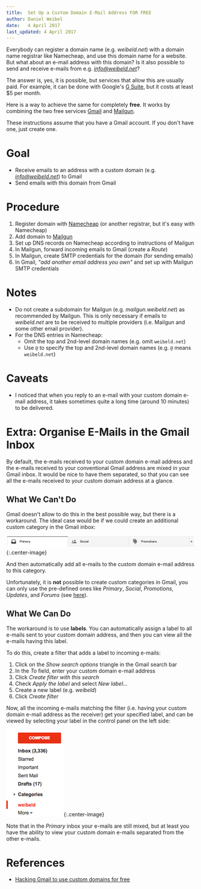 ```yaml
---
title:  Set Up a Custom Domain E-Mail Address FOR FREE
author: Daniel Weibel
date:   4 April 2017
last_updated: 4 April 2017
---
```


Everybody can register a domain name (e.g. *weibeld.net*) with a domain name registrar like Namecheap, and use this domain name for a website. But what about an e-mail address with this domain? Is it also possible to send and receive e-mails from e.g. *info@weibeld.net*?

The answer is, yes, it is possible, but services that allow this are usually paid. For example, it can be done with Google's [G Suite](https://gsuite.google.com/products/gmail/), but it costs at least \$5 per month. 

Here is a way to achieve the same for completely **free**. It works by combining the two free services [Gmail](https://mail.google.com/) and [Mailgun](https://www.mailgun.com/).

These instructions assume that you have a Gmail account. If you don't have one, just create one.

# Goal

- Receive emails to an address with a custom domain (e.g. *info@weibeld.net*) to Gmail
- Send emails with this domain from Gmail

# Procedure

1. Register domain with [Namecheap](https://www.namecheap.com/) (or another registrar, but it's easy with Namecheap)
2. Add domain to [Mailgun](https://www.mailgun.com/)
3. Set up DNS records on Namecheap according to instructions of Mailgun
4. In Mailgun, forward incoming emails to Gmail (create a *Route*)
5. In Mailgun, create SMTP credentials for the domain (for sending emails)
6. In Gmail, *"add another email address you own"* and set up with Mailgun SMTP credentials

# Notes

- Do not create a subdomain for Mailgun (e.g. *mailgun.weibeld.net*) as recommended by Mailgun. This is only necessary if emails to *weibeld.net* are to be received to multiple providers (i.e. Mailgun and some other email provider).
- For the DNS entries in Namecheap:
    - Omit the top and 2nd-level domain names (e.g. omit `weibeld.net`)
    - Use `@` to specify the top and 2nd-level domain names (e.g. `@` means `weibeld.net`)

# Caveats

- I noticed that when you reply to an e-mail with your custom domain e-mail address, it takes sometimes quite a long time (around 10 minutes) to be delivered.

# Extra: Organise E-Mails in the Gmail Inbox

By default, the e-mails received to your custom domain e-mail address and the e-mails received to your conventional Gmail address are mixed in your Gmail inbox. It would be nice to have them separated, so that you can see all the e-mails received to your custom domain address at a glance.

## What We Can't Do

Gmail doesn't allow to do this in the best possible way, but there is a workaround. The ideal case would be if we could create an additional custom category in the Gmail inbox:

![Gmail Categories](assets/gmail-categories.png){:.center-image}

And then automatically add all e-mails to the custom domain e-mail address to this category.

Unfortunately, it is **not** possible to create custom categories in Gmail, you can only use the pre-defined ones like *Primary*, *Social*, *Promotions*, *Updates*, and *Forums* (see [here](https://webapps.stackexchange.com/questions/101964/how-do-i-make-a-new-category-on-my-gmail-account)).

## What We Can Do

The workaround is to use **labels**. You can automatically assign a label to all e-mails sent to your custom domain address, and then you can view all the e-mails having this label.

To do this, create a filter that adds a label to incoming e-mails:

1. Click on the *Show search options* triangle in the Gmail search bar
2. In the *To* field, enter your custom domain e-mail address
3. Click *Create filter with this search*
4. Check *Apply the label* and select *New label...*
5. Create a new label (e.g. *weibeld*)
6. Click *Create filter*

Now, all the incoming e-mails matching the filter (i.e. having your custom domain e-mail address as the receiver) get your specified label, and can be viewed by selecting your label in the control panel on the left side:

![Gmail Labels](assets/gmail-labels.png){:.center-image}

Note that in the *Primary* inbox your e-mails are still mixed, but at least you have the ability to view your custom domain e-mails separated from the other e-mails.


# References

- [Hacking Gmail to use custom domains for free](https://simplyian.com/2015/01/07/Hacking-GMail-to-use-custom-domains-for-free/)
